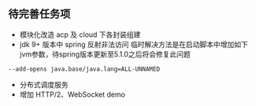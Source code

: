 ## 待完善任务项
 - 模块化改造 acp 及 cloud 下各封装组建
 - jdk 9+ 版本中 spring 反射非法访问
    临时解决方法是在启动脚本中增加如下jvm参数，待spring版本更新至5.1.0之后将会修复此问题
```
--add-opens java.base/java.lang=ALL-UNNAMED
```
 - 分布式调度服务
 - 增加 HTTP/2、WebSocket demo